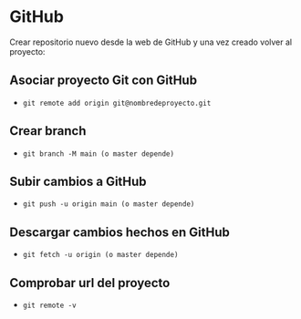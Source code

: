 # GitHub

Crear repositorio nuevo desde la web de GitHub y una vez creado volver al proyecto:

## Asociar proyecto Git con GitHub

* ``` git remote add origin git@nombredeproyecto.git ```

## Crear branch

* ``` git branch -M main (o master depende) ```

## Subir cambios a GitHub

* ``` git push -u origin main (o master depende) ```


## Descargar cambios hechos en GitHub

* ``` git fetch -u origin (o master depende) ```

## Comprobar url del proyecto

* ``` git remote -v ```
